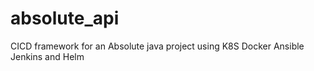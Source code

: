 # absolute_api
CICD framework for an Absolute java project using K8S Docker Ansible Jenkins and Helm
